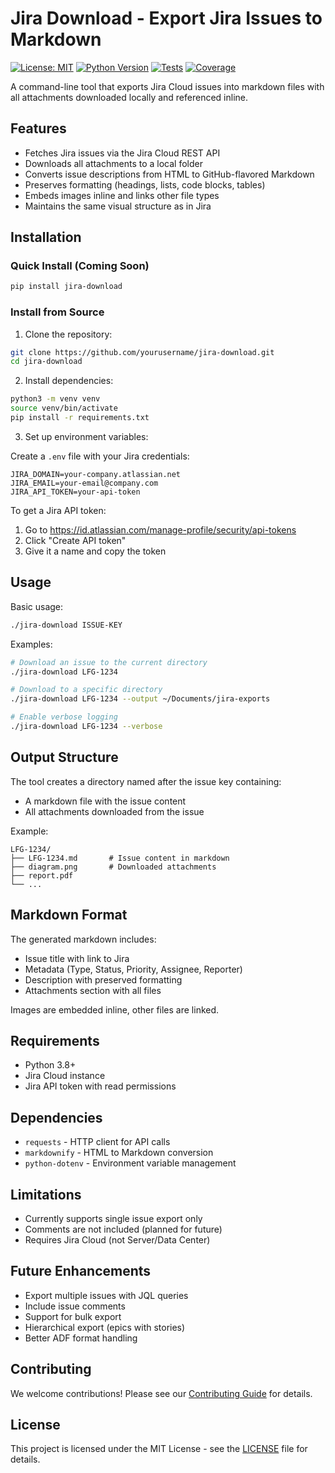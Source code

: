 # Jira Download - Export Jira Issues to Markdown

[![License: MIT](https://img.shields.io/badge/License-MIT-yellow.svg)](https://opensource.org/licenses/MIT)
[![Python Version](https://img.shields.io/badge/python-3.8%2B-blue)](https://www.python.org/downloads/)
[![Tests](https://img.shields.io/badge/tests-passing-brightgreen)](https://github.com/yourusername/jira-download/actions)
[![Coverage](https://img.shields.io/badge/coverage-87%25-green)](https://github.com/yourusername/jira-download/actions)

A command-line tool that exports Jira Cloud issues into markdown files with all attachments downloaded locally and referenced inline.

## Features

- Fetches Jira issues via the Jira Cloud REST API
- Downloads all attachments to a local folder
- Converts issue descriptions from HTML to GitHub-flavored Markdown
- Preserves formatting (headings, lists, code blocks, tables)
- Embeds images inline and links other file types
- Maintains the same visual structure as in Jira

## Installation

### Quick Install (Coming Soon)
```bash
pip install jira-download
```

### Install from Source

1. Clone the repository:
```bash
git clone https://github.com/yourusername/jira-download.git
cd jira-download
```

2. Install dependencies:
```bash
python3 -m venv venv
source venv/bin/activate
pip install -r requirements.txt
```

3. Set up environment variables:

Create a `.env` file with your Jira credentials:
```
JIRA_DOMAIN=your-company.atlassian.net
JIRA_EMAIL=your-email@company.com
JIRA_API_TOKEN=your-api-token
```

To get a Jira API token:
1. Go to https://id.atlassian.com/manage-profile/security/api-tokens
2. Click "Create API token"
3. Give it a name and copy the token

## Usage

Basic usage:
```bash
./jira-download ISSUE-KEY
```

Examples:
```bash
# Download an issue to the current directory
./jira-download LFG-1234

# Download to a specific directory
./jira-download LFG-1234 --output ~/Documents/jira-exports

# Enable verbose logging
./jira-download LFG-1234 --verbose
```

## Output Structure

The tool creates a directory named after the issue key containing:
- A markdown file with the issue content
- All attachments downloaded from the issue

Example:
```
LFG-1234/
├── LFG-1234.md       # Issue content in markdown
├── diagram.png       # Downloaded attachments
├── report.pdf
└── ...
```

## Markdown Format

The generated markdown includes:
- Issue title with link to Jira
- Metadata (Type, Status, Priority, Assignee, Reporter)
- Description with preserved formatting
- Attachments section with all files

Images are embedded inline, other files are linked.

## Requirements

- Python 3.8+
- Jira Cloud instance
- Jira API token with read permissions

## Dependencies

- `requests` - HTTP client for API calls
- `markdownify` - HTML to Markdown conversion
- `python-dotenv` - Environment variable management

## Limitations

- Currently supports single issue export only
- Comments are not included (planned for future)
- Requires Jira Cloud (not Server/Data Center)

## Future Enhancements

- Export multiple issues with JQL queries
- Include issue comments
- Support for bulk export
- Hierarchical export (epics with stories)
- Better ADF format handling

## Contributing

We welcome contributions! Please see our [Contributing Guide](CONTRIBUTING.md) for details.

## License

This project is licensed under the MIT License - see the [LICENSE](LICENSE) file for details.